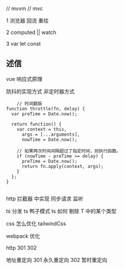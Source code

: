 // mvvm // mvc

1 浏览器 回流 重绘

2 computed || watch

3 var let const




## 述信
vue 响应式原理

防抖的实现方式 非定时器方式
```
    // 时间戳版
function throttle(fn, delay) {
  var preTime = Date.now();

  return function() {
    var context = this,
      args = [...arguments],
      nowTime = Date.now();

    // 如果两次时间间隔超过了指定时间，则执行函数。
    if (nowTime - preTime >= delay) {
      preTime = Date.now();
      return fn.apply(context, args);
    }
  };
}


```

http 拦截器 中实现 同步请求 监听

ts 分发
ts 鸭子模式
ts 如何 剔除 T 中的某个类型

css 怎么优化  tailwindCss

webpack 优化

http 301 302

  地址重定向
  301 永久重定向
  302 暂时重定向
